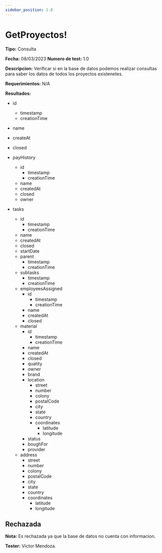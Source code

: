```yaml
---
sidebar_position: 1.0
---
```


# GetProyectos!

**Tipo:** Consulta

**Fecha:** 08/03/2023  **Numero de test:** 1.0

**Descripcion:** Verificar si en la base de datos podemos realizar consultas para saber los datos de todos los proyectos existenetes.

**Requerimientos:** N/A

**Resultados:**
- id
    - timestamp
    - creationTime
- name 
- createAt
- closed

- payHistory
    - id
        - timestamp
        - creationTime
    - name
    - createdAt
    - closed
    - owner

- tasks
    - id
        - timestamp
        - creationTime
    - name
    - createdAt
    - closed
    - startDate
    - parent
        - timestamp
        - creationTime
    - subtasks
        - timestamp
        - creationTime
    - employeesAssigned
        - id
            - timestamp
            - creationTime
        - name
        - createdAt
        - closed
    - material
        - id
            - timestamp
            - creationTime
        - name
        - createdAt
        - closed
        - quatity
        - owner
        - brand
        - location
            - street
            - number
            - colony
            - postalCode
            - city
            - state
            - country
            - coordinates
                - latitude
                - longitude
        - status
        - boughFor
        - provider
    - address
        - street
        - number
        - colony
        - postalCode
        - city
        - state
        - country
        - coordinates
            - latitude
            - longitude


## Rechazada
**Nota:** Es rechazada ya que la base de datos no cuenta con informacion.

**Tester:** Victor Mendoza.